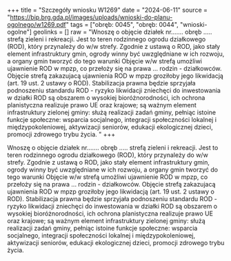 +++
title = "Szczegóły wniosku W1269"
date = "2024-06-11"
source = "https://bip.brg.gda.pl/images/uploads/wnioski-do-planu-ogolnego/w1269.pdf"
tags = ["obręb: 0045", "obręb: 0044", "wnioski-ogolne"]
geolinks = []
raw = "Wnoszę o objęcie działek nr....... obręb ..... strefą zieleni i rekreacji. Jest to teren rodzinnego ogrodu działkowego (ROD), który przynależy do w/w strefy. Zgodnie z ustawą o ROD, jako stały element infrastruktury gmin, ogrody winny być uwzględniane w ich rozwoju, a organy gmin tworzyć do tego warunki Objęcie w/w strefą umożliwi ujawnienie ROD w mpzp, co przełoży się na prawa ... rodzin - działkowców. Objęcie strefą zakazujacą ujawnienia ROD w mpzp groziłoby jego likwidacją (art. 19 ust. 2 ustawy o ROD). Stabilizacja prawna będzie sprzyjała podnoszeniu standardu ROD - ryzyko likwidacji zniechęci do inwestowania w działki ROD są obszarem o wysokiej bioróżnorodności, ich ochrona planistyczna realizuje prawo UE oraz krajowe; są ważnym element infrastruktury zielonej gminy: służą realizacji zadań gminy, pełniąc istoine funkcje społeczne: wsparcia socjalnego, integracji społeczności lokalnej i międzypokoleniowej, aktywizacji seniorów, edukacji ekologicznej dzieci, promocji zdrowego trybu życia. "
+++

Wnoszę o objęcie działek nr....... obręb ..... strefą zieleni i rekreacji. Jest to teren rodzinnego
ogrodu działkowego (ROD), który przynależy do w/w strefy. Zgodnie z ustawą o ROD, jako stały element
infrastruktury gmin, ogrody winny być uwzględniane w ich rozwoju, a organy gmin tworzyć do tego warunki
Objęcie w/w strefą umożliwi ujawnienie ROD w mpzp, co przełoży się na prawa ... rodzin - działkowców.
Objęcie strefą zakazujacą ujawnienia ROD w mpzp groziłoby jego likwidacją (art. 19 ust. 2 ustawy o ROD).
Stabilizacja prawna będzie sprzyjała podnoszeniu standardu ROD - ryzyko likwidacji zniechęci do
inwestowania w działki ROD są obszarem o wysokiej bioróżnorodności, ich ochrona planistyczna realizuje
prawo UE oraz krajowe; są ważnym element infrastruktury zielonej gminy: służą realizacji zadań gminy,
pełniąc istoine funkcje społeczne: wsparcia socjalnego, integracji społeczności lokalnej i międzypokoleniowej,
aktywizacji seniorów, edukacji ekologicznej dzieci, promocji zdrowego trybu życia.



